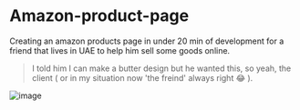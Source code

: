 # Amazon-product-page
Creating an amazon products page in under 20 min of development for a friend that lives in UAE to help him sell some goods online.

> I told him I can make a butter design but he wanted this, so yeah, the client ( or in my situation now 'the freind' always right 😂 ).

![image](https://github.com/user-attachments/assets/413d276c-58ab-4b8b-8122-5aa21c2ac724)

